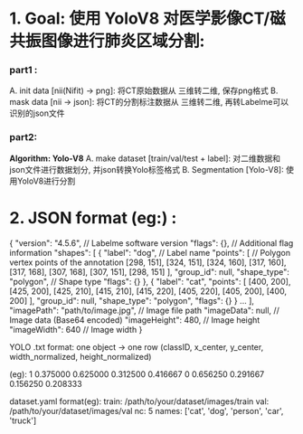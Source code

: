 # 1. Goal: 使用 YoloV8 对医学影像CT/磁共振图像进行肺炎区域分割:

### part1 :
A. init data [nii(Nifit) -> png]: 将CT原始数据从 三维转二维, 保存png格式
B. mask data [nii -> json]: 将CT的分割标注数据从 三维转二维, 再转Labelme可以识别的json文件

### part2:
**Algorithm: Yolo-V8**
A. make dataset [train/val/test + label]: 对二维数据和json文件进行数据划分, 并json转换Yolo标签格式
B. Segmentation [Yolo-V8]: 使用YoloV8进行分割



# 2. JSON format (eg:) :
{
  "version": "4.5.6",  // Labelme software version
  "flags": {},         // Additional flag information
  "shapes": [
    {
      "label": "dog",  // Label name
      "points": [      // Polygon vertex points of the annotation 
        [298, 151],
        [324, 151],
        [324, 160],
        [317, 160],
        [317, 168],
        [307, 168],
        [307, 151],
        [298, 151]
      ],
      "group_id": null,
      "shape_type": "polygon",  // Shape type
      "flags": {}
    },
    {
      "label": "cat",
      "points": [
        [400, 200],
        [425, 200],
        [425, 210],
        [415, 210],
        [415, 220],
        [405, 220],
        [405, 200],
        [400, 200]
      ],
      "group_id": null,
      "shape_type": "polygon",
      "flags": {}
    }
    ...
  ],
  "imagePath": "path/to/image.jpg",  // Image file path
  "imageData": null,                 // Image data (Base64 encoded)
  "imageHeight": 480,                // Image height
  "imageWidth": 640                  // Image width
}





YOLO .txt format:
one object -> one row
(classID, x_center, y_center, width_normalized, height_normalized)

(eg):
1 0.375000 0.625000 0.312500 0.416667
0 0.656250 0.291667 0.156250 0.208333





dataset.yaml format(eg):
train: /path/to/your/dataset/images/train
val: /path/to/your/dataset/images/val
nc: 5
names: ['cat', 'dog', 'person', 'car', 'truck']